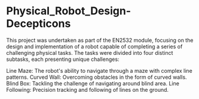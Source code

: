# Physical_Robot_Design-Decepticons
This project was undertaken as part of the EN2532 module, focusing on the design and implementation of a robot capable of completing a series of challenging physical tasks. The tasks were divided into four distinct subtasks, each presenting unique challenges:

Line Maze: The robot's ability to navigate through a maze with complex line patterns.
Curved Wall: Overcoming obstacles in the form of curved walls.
Blind Box: Tackling the challenge of navigating around blind area.
Line Following: Precision tracking and following of lines on the ground.
